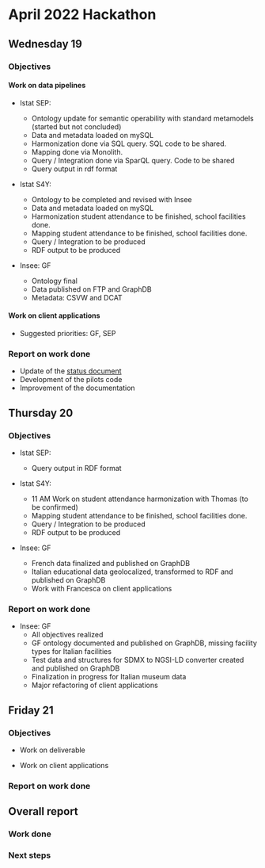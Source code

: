# April 2022 Hackathon

## Wednesday 19

### Objectives

#### Work on data pipelines

* Istat SEP:
  * Ontology update for semantic operability with standard metamodels (started but not concluded)
  * Data and metadata loaded on mySQL
  * Harmonization done via SQL query. SQL code to be shared.
  * Mapping done via Monolith. 
  * Query / Integration done via SparQL query. Code to be shared
  * Query output in rdf format 

* Istat S4Y:
  * Ontology to be completed and revised with Insee
  * Data and metadata loaded on mySQL
  * Harmonization student attendance to be finished, school facilities done.
  * Mapping student attendance to be finished, school facilities done.
  * Query / Integration to be produced
  * RDF output to be produced

* Insee: GF
  * Ontology final
  * Data published on FTP and GraphDB
  * Metadata: CSVW and DCAT

#### Work on client applications

* Suggested priorities: GF, SEP

### Report on work done

* Update of the [status document](../pilots/status.md)
* Development of the pilots code
* Improvement of the documentation


## Thursday 20

### Objectives

* Istat SEP:
  * Query output in RDF format 

* Istat S4Y:
  * 11 AM Work on student attendance harmonization with Thomas (to be confirmed)
  * Mapping student attendance to be finished, school facilities done.
  * Query / Integration to be produced
  * RDF output to be produced

* Insee: GF
  * French data finalized and published on GraphDB
  * Italian educational data geolocalized, transformed to RDF and published on GraphDB
  * Work with Francesca on client applications

### Report on work done

* Insee: GF
  * All objectives realized
  * GF ontology documented and published on GraphDB, missing facility types for Italian facilities
  * Test data and structures for SDMX to NGSI-LD converter created and published on GraphDB
  * Finalization in progress for Italian museum data
  * Major refactoring of client applications


## Friday 21

### Objectives

* Work on deliverable

* Work on client applications


### Report on work done


## Overall report

### Work done

### Next steps
